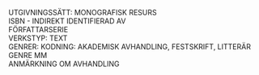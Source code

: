 

UTGIVNINGSSÄTT: MONOGRAFISK RESURS  
ISBN - INDIREKT IDENTIFIERAD AV  
FÖRFATTARSERIE  
VERKSTYP: TEXT  
GENRER: KODNING: AKADEMISK AVHANDLING, FESTSKRIFT, LITTERÄR GENRE MM  
ANMÄRKNING OM AVHANDLING



  
  
